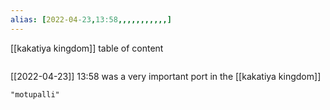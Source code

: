 ```yaml
---
alias: [2022-04-23,13:58,,,,,,,,,,,]
---
```

[[kakatiya kingdom]]
table of content
```toc
```

[[2022-04-23]] 13:58
was a very important port in the [[kakatiya kingdom]]
```query
"motupalli"
```